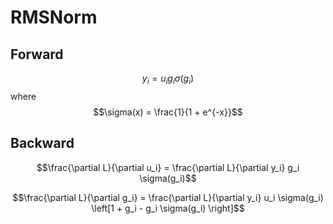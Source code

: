 # RMSNorm

## Forward
$$y_i = u_i g_i \sigma(g_i)$$
where
$$\sigma(x) = \frac{1}{1 + e^{-x}}$$

## Backward
<!-- up -->
$$\frac{\partial L}{\partial u_i} = \frac{\partial L}{\partial y_i} g_i \sigma(g_i)$$

<!-- input -->
$$\frac{\partial L}{\partial g_i} = \frac{\partial L}{\partial y_i} u_i \sigma(g_i) \left[1 + g_i - g_i \sigma(g_i) \right]$$
